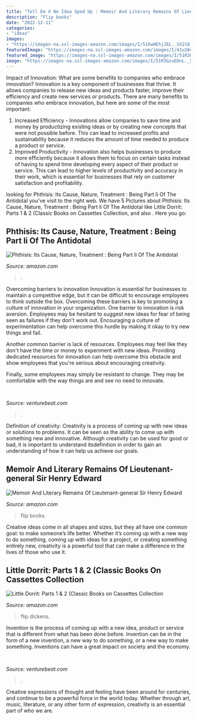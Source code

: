 ```yaml
---
title: "Tell Em X No Idea Sped Up : Memoir And Literary Remains Of Lieutenant-general Sir Henry Edward"
description: "Flip books"
date: "2022-12-11"
categories:
- "ideas"
images:
- "https://images-na.ssl-images-amazon.com/images/I/51XwHEhjJEL._SX218_BO1,204,203,200_QL40_.jpg"
featuredImage: "https://images-na.ssl-images-amazon.com/images/I/41u204QhmfL._SX218_BO1,204,203,200_QL40_.jpg"
featured_image: "https://images-na.ssl-images-amazon.com/images/I/51R3GzuEOnL._SX218_BO1,204,203,200_QL40_.jpg"
image: "https://images-na.ssl-images-amazon.com/images/I/51R3GzuEOnL._SX218_BO1,204,203,200_QL40_.jpg"
---
```



Impact of Innovation: What are some benefits to companies who embrace innovation?
Innovation is a key component of businesses that thrive. It allows companies to release new ideas and products faster, improve their efficiency and create new services or products. There are many benefits to companies who embrace innovation, but here are some of the most important: 
1. Increased Efficiency - Innovations allow companies to save time and money by productizing existing ideas or by creating new concepts that were not possible before. This can lead to increased profits and sustainability because it reduces the amount of time needed to produce a product or service. 
2. Improved Productivity - Innovation also helps businesses to produce more efficiently because it allows them to focus on certain tasks instead of having to spend time developing every aspect of their product or service. This can lead to higher levels of productivity and accuracy in their work, which is essential for businesses that rely on customer satisfaction and profitability.

	

		
looking for Phthisis: Its Cause, Nature, Treatment : Being Part Ii Of The Antidotal you've visit to the right web. We have 5 Pictures about Phthisis: Its Cause, Nature, Treatment : Being Part Ii Of The Antidotal like Little Dorrit: Parts 1 &amp; 2 (Classic Books on Cassettes Collection,  and also . Here you go:
		
    
## Phthisis: Its Cause, Nature, Treatment : Being Part Ii Of The Antidotal

<img loading=lazy src="https://images-na.ssl-images-amazon.com/images/I/51R3GzuEOnL._SX218_BO1,204,203,200_QL40_.jpg" onerror="this.onerror=null;this.src='https://tse3.mm.bing.net/th?id=OIP.IgJqj-0fvuwMQvARYKgDwADaEd&amp;pid=15.1';" alt="Phthisis: Its Cause, Nature, Treatment : Being Part Ii Of The Antidotal">

_Source: amazon.com_

>. 

	

Overcoming barriers to innovation
Innovation is essential for businesses to maintain a competitive edge, but it can be difficult to encourage employees to think outside the box. Overcoming these barriers is key to promoting a culture of innovation in your organization.
One barrier to innovation is risk aversion. Employees may be hesitant to suggest new ideas for fear of being seen as failures if they don't work out. Encouraging a culture of experimentation can help overcome this hurdle by making it okay to try new things and fail.

Another common barrier is lack of resources. Employees may feel like they don't have the time or money to experiment with new ideas. Providing dedicated resources for innovation can help overcome this obstacle and show employees that you're serious about encouraging creativity.

Finally, some employees may simply be resistant to change. They may be comfortable with the way things are and see no need to innovate.

    
## 

<img loading=lazy src="https://venturebeat.com/wp-content/uploads/2019/11/photoshopipad.jpg" onerror="this.onerror=null;this.src='https://tse4.mm.bing.net/th?id=OIP.z0Cxihs-U0tIJIaoh2pT5AHaFw&amp;pid=15.1';" alt="">

_Source: venturebeat.com_

>. 

	

Definition of creativity:
Creativity is a process of coming up with new ideas or solutions to problems. It can be seen as the ability to come up with something new and innovative. Although creativity can be used for good or bad, it is important to understand itsdefinition in order to gain an understanding of how it can help us achieve our goals.

    
## Memoir And Literary Remains Of Lieutenant-general Sir Henry Edward

<img loading=lazy src="https://images-na.ssl-images-amazon.com/images/I/51XwHEhjJEL._SX218_BO1,204,203,200_QL40_.jpg" onerror="this.onerror=null;this.src='https://tse3.mm.bing.net/th?id=OIP.IXJU-gOPb6he97d9WGZQFAAAAA&amp;pid=15.1';" alt="Memoir And Literary Remains Of Lieutenant-general Sir Henry Edward">

_Source: amazon.com_

>flip books. 

	

Creative ideas come in all shapes and sizes, but they all have one common goal: to make someone’s life better. Whether it’s coming up with a new way to do something, coming up with ideas for a project, or creating something entirely new, creativity is a powerful tool that can make a difference in the lives of those who use it.

    
## Little Dorrit: Parts 1 &amp; 2 (Classic Books On Cassettes Collection

<img loading=lazy src="https://images-na.ssl-images-amazon.com/images/I/41u204QhmfL._SX218_BO1,204,203,200_QL40_.jpg" onerror="this.onerror=null;this.src='https://tse2.mm.bing.net/th?id=OIP.lFN40GgoB5348d6zCeYadQAAAA&amp;pid=15.1';" alt="Little Dorrit: Parts 1 &amp; 2 (Classic Books on Cassettes Collection">

_Source: amazon.com_

>flip dickens. 

	

Invention is the process of coming up with a new idea, product or service that is different from what has been done before. Invention can be in the form of a new invention, a new way to do something, or a new way to make something. Inventions can have a great impact on society and the economy.

    
## 

<img loading=lazy src="https://venturebeat.com/wp-content/uploads/2018/06/img_20180601_110446.jpg?w=800" onerror="this.onerror=null;this.src='https://tse3.mm.bing.net/th?id=OIP.fxAxpHL4cPGnZ9wcX9ZmwgHaFj&amp;pid=15.1';" alt="">

_Source: venturebeat.com_

>. 

	

Creative expressions of thought and feeling have been around for centuries, and continue to be a powerful force in the world today. Whether through art, music, literature, or any other form of expression, creativity is an essential part of who we are.

